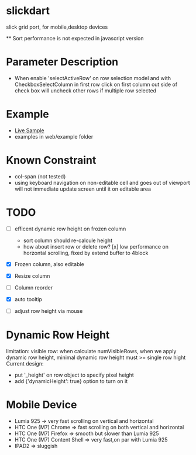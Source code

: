slickdart
=========

slick grid port, for mobile,desktop devices

** Sort performance is not expected in javascript version

Parameter Description
=======================

* When enable 'selectActiveRow' on row selection model and with CheckboxSelectColumn in first row
  click on first column out side of check box will uncheck other rows if multiple row selected


Example
=========================
* [Live Sample](https://cjkao.github.io/slickdart)
* examples in web/example folder

Known Constraint
========================
* col-span (not tested) 
* using keyboard navigation on non-editable cell and goes out of viewport will not
  immediate update screen until it on editable area
   
TODO
========================

- [ ] efficent dynamic row height on frozen column
  - sort column should re-calcule height
  - how about insert row or delete row?
  [x] low performance on horzontal scrolling, fixed by extend buffer to 4block
- [x] Frozen column, also editable
- [x] Resize column
- [ ] Column reorder
- [x] auto tooltip
- [ ] adjust row height via mouse



Dynamic Row Height
===============================
limitation: visible row:
when calculate numVisibleRows, when we apply dynamic row height, minimal dynamic row height must >= single row hight
Current design: 
- put '_height' on row object to specify pixel height  
- add {'dynamicHeight': true} option to turn on it  

Mobile Device
==============================
- Lumia 925  -> very fast scrolling on vertical and horizontal 
- HTC One (M7) Chrome => fast scrolling on both vertical and horizontal
- HTC One (M7) Firefox => smooth but slower than Lumia 925
- HTC One (M7) Content Shell => very fast,on par with Lumia 925
- IPAD2 => sluggish
